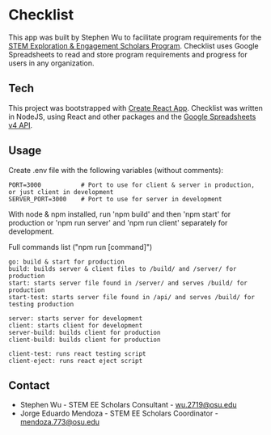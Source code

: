 # Checklist

This app was built by Stephen Wu to facilitate program requirements for the [STEM Exploration & Engagement Scholars Program](https://u.osu.edu/stemeescholars/). Checklist uses Google Spreadsheets to read and store program requirements and progress for users in any organization.

## Tech

This project was bootstrapped with [Create React App](https://github.com/facebookincubator/create-react-app). Checklist was written in NodeJS, using React and other packages and the [Google Spreadsheets v4 API](https://developers.google.com/sheets/api/).

## Usage

Create .env file with the following variables (without comments):
```
PORT=3000           # Port to use for client & server in production, or just client in development
SERVER_PORT=3000    # Port to use for server in development
```

With node & npm installed, run 'npm build' and then 'npm start' for production or 'npm run server' and 'npm run client' separately for development.

Full commands list ("npm run [command]")
```
go: build & start for production
build: builds server & client files to /build/ and /server/ for production
start: starts server file found in /server/ and serves /build/ for production
start-test: starts server file found in /api/ and serves /build/ for testing production

server: starts server for development
client: starts client for development
server-build: builds client for production
client-build: builds client for production

client-test: runs react testing script
client-eject: runs react eject script
```

## Contact

- Stephen Wu - STEM EE Scholars Consultant - wu.2719@osu.edu
- Jorge Eduardo Mendoza - STEM EE Scholars Coordinator - mendoza.773@osu.edu
